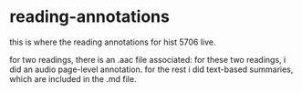 # reading-annotations

this is where the reading annotations for hist 5706 live. 

for two readings, there is an .aac file associated: for these two readings, i did an audio page-level annotation. for the rest i did text-based summaries, which are included in the .md file. 

